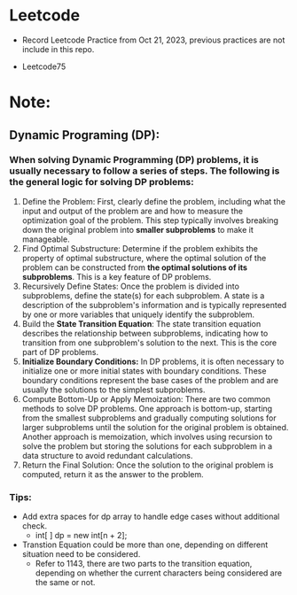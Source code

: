 # Leetcode

- Record Leetcode Practice from Oct 21, 2023, previous practices are not include in this repo.

- Leetcode75 


# Note:

## Dynamic Programing (DP):

### When solving Dynamic Programming (DP) problems, it is usually necessary to follow a series of steps. The following is the general logic for solving DP problems:

1. Define the Problem: First, clearly define the problem, including what the input and output of the problem are and how to measure the optimization goal of the problem. This step typically involves breaking down the original problem into **smaller subproblems** to make it manageable.
2. Find Optimal Substructure: Determine if the problem exhibits the property of optimal substructure, where the optimal solution of the problem can be constructed from **the optimal solutions of its subproblems**. This is a key feature of DP problems.
3. Recursively Define States: Once the problem is divided into subproblems, define the state(s) for each subproblem. A state is a description of the subproblem's information and is typically represented by one or more variables that uniquely identify the subproblem.
4. Build the **State Transition Equation**: The state transition equation describes the relationship between subproblems, indicating how to transition from one subproblem's solution to the next. This is the core part of DP problems.
5. **Initialize Boundary Conditions:** In DP problems, it is often necessary to initialize one or more initial states with boundary conditions. These boundary conditions represent the base cases of the problem and are usually the solutions to the simplest subproblems.
6. Compute Bottom-Up or Apply Memoization: There are two common methods to solve DP problems. One approach is bottom-up, starting from the smallest subproblems and gradually computing solutions for larger subproblems until the solution for the original problem is obtained. Another approach is memoization, which involves using recursion to solve the problem but storing the solutions for each subproblem in a data structure to avoid redundant calculations.
7. Return the Final Solution: Once the solution to the original problem is computed, return it as the answer to the problem.

### Tips:
- Add extra spaces for dp array to handle edge cases without additional check.
  - int[ ] dp = new int[n + 2];
- Transtion Equation could be more than one, depending on different situation need to be considered.
  - Refer to 1143, there are two parts to the transition equation, depending on whether the current characters being considered are the same or not.

